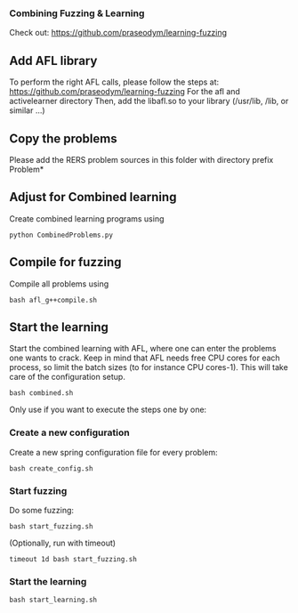 ### Combining Fuzzing & Learning
Check out:
https://github.com/praseodym/learning-fuzzing

## Add AFL library
To perform the right AFL calls, please follow the steps at:
https://github.com/praseodym/learning-fuzzing
For the afl and activelearner directory
Then, add the libafl.so to your library (/usr/lib, /lib, or similar ...)

## Copy the problems
Please add the RERS problem sources in this folder with directory prefix Problem*

## Adjust for Combined learning
Create combined learning programs using 

    python CombinedProblems.py

## Compile for fuzzing
Compile all problems using 

    bash afl_g++compile.sh

## Start the learning
Start the combined learning with AFL, where one can enter the problems one wants to crack. Keep in mind that AFL needs free CPU cores for each process, so limit the batch sizes (to for instance CPU cores-1). This will take care of the configuration setup.

    bash combined.sh


Only use if you want to execute the steps one by one:

### Create a new configuration
Create a new spring configuration file for every problem:
  
    bash create_config.sh

### Start fuzzing
Do some fuzzing:

    bash start_fuzzing.sh

(Optionally, run with timeout)

    timeout 1d bash start_fuzzing.sh
    
### Start the learning

    bash start_learning.sh
